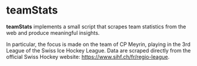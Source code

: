 teamStats
============

**teamStats** implements a small script that scrapes team statistics from the web and produce meaningful insights.

In particular, the focus is made on the team of CP Meyrin, playing in the 3rd League of the Swiss Ice Hockey League. Data are scraped directly from the official Swiss Hockey  website: https://www.sihf.ch/fr/regio-league.
